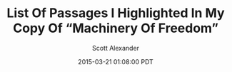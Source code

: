 ---
layout: podcast
title: "List Of Passages I Highlighted In My Copy Of “Machinery Of Freedom”"
author: Scott Alexander
description: https://slatestarcodex.com/2015/03/21/list-of-passages-i-highlighted-in-my-copy-of-machinery-of-freedom/
date: 2015-03-21 01:08:00 PDT
length: 6165179
duration: 1541
guid: list-of-passages-i-highlighted-in-my-copy-of-machinery-of-freedom
---
